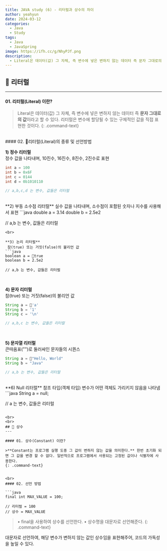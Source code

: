 ```yaml
---
title: JAVA study (6) - 리터럴과 상수의 차이
author: yeahyun
date: 2024-03-12
categories:
  - Java
  - Study
tags:
  - Java
  - JavaSpring
image: https://ifh.cc/g/NhyPJf.png
description:
  - Literal은 데이터(값) 그 자체, 즉 변수에 넣은 변하지 않는 데이터 즉 문자 그대로의 값 이라고 할 수 있다.
---
```

## 🔎 리터럴
---
#### 01. 리터럴(Literal) 이란?

>Literal은 데이터(값) 그 자체, 즉 변수에 넣은 변하지 않는 데이터 즉 **문자 그대로의 값**이라고 할 수 있다. 리터럴은 변수에 할당될 수 있는 구체적인 값을 직접 표현한 것이다.
{: .command-text}


<BR>
#### 02. 리터럴(Literal)의 종류 및 선언방법

**1) 정수 리터럴**   
정수 값을 나타내며, 10진수, 16진수, 8진수, 2진수로 표현
```java
int a = 100
int b = 0x6F
int c = 0144
int d = 0b1010110

// a,b,c,d 는 변수, 값들은 리터럴
```
<br>
**2) 부동 소수점 리터럴**   
 실수 값을 나타내며, 소수점이 포함된 숫자나 지수를 사용해서 표현
```java
double a = 3.14
double b = 2.5e2

// a,b 는 변수, 값들은 리터럴
```
<br>

**3) 논리 리터럴**   
 참(true) 또는 거짓(false)의 불리언 값
```java
boolean a = true
boolean b = 2.5e2

// a,b 는 변수, 값들은 리터럴
```
<br>

**4) 문자 리터럴**   
 참(true) 또는 거짓(false)의 불리언 값
```java
String a = 'a'
String b = '1'
String c = '\n'

// a,b,c 는 변수, 값들은 리터럴
```
<br>

**5) 문자열 리터럴**   
 큰따옴표("")로 둘러싸인 문자들의 시퀀스
```java
String a = "Hello, World"
String b = "Java"

// a,b 는 변수, 값들은 리터럴
```

<br>
**6) Null 리터럴**   
 참조 타입(객체 타입) 변수가 어떤 객체도 가리키지 않음을 나타냄
```java
String a = null;

// a 는 변수, 값들은 리터럴
```

<br>
<br>
## 🔎 상수
---

#### 01. 상수(Constant) 이란?

>**Constant는 프로그램 실행 도중 그 값이 변하지 않는 값을 의미한다.** 한번 초기화 되면 그 값을 변경 할 수 없다. 일반적으로 프로그램에서 사용되는 고정된 값이나 식별자에 사용한다.
{: .command-text}


<br>
#### 02. 선언 방법

```java
final int MAX_VALUE = 100;

// 리터럴 = 100
// 상수 = MAX_VALUE
```

>• final을 사용하여 상수를 선언한다.
>• 상수명을 대문자로 선언해준다.
{: .command-text}

대문자로 선언하여, 해당 변수가 변하지 않는 값인 상수임을 표현해주어, 코드의 가독성을 높일 수 있다.
